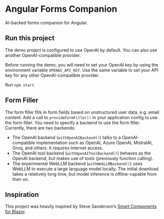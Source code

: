 # Angular Forms Companion

AI-backed forms companion for Angular.

## Run this project

The demo project is configured to use OpenAI by default.
You can also use another OpenAI-compatible provider.

Before running the demo, you will need to set your OpenAI key by using the environment variable `OPENAI_API_KEY`.
Use the same variable to set your API key for any other OpenAI-compatible provider.

Run `npm start`.

## Form Filler

The form filler fills in form fields based on unstructured user data, e.g. email content.
Add a call to `provideFormFiller()` in your application config to use the form filler.
You need to specify a backend to use the form filler. Currently, there are two backends:

* The OpenAI backend (`withOpenAIBackend()`) talks to a OpenAI-compatible implementation such as OpenAI, Azure OpenAI, MistralAI, Groq, and others. It requires Internet access.
* The OpenAI tool backend (`withOpenAIToolBackend()`) behaves as the OpenAI backend, but makes use of tools (previously function calling).
* The experimental WebLLM backend (`withWebLLMBackend()`) uses WebLLM to execute a large language model locally. The initial download takes a relatively long time, but model inference is offline-capable from then on.

## Inspiration

This project was heavily inspired by Steve Sanderson’s [Smart Components for Blazor](https://github.com/dotnet-smartcomponents/smartcomponents).
